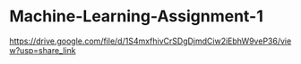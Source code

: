 # Machine-Learning-Assignment-1



https://drive.google.com/file/d/1S4mxfhivCrSDgDjmdCiw2iEbhW9veP36/view?usp=share_link
